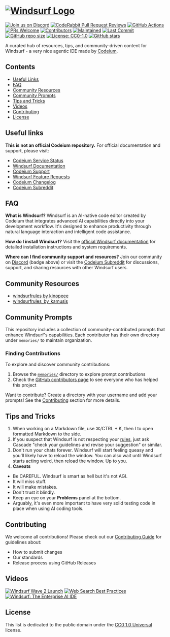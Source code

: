 # [![Windsurf Logo](windsurf_logo_wordmark.png)](https://www.codeium.com/windsurf)

[![Join us on Discord](https://img.shields.io/discord/1027685395649015980?logo=discord&logoColor=white&label=Join%20us%20on%20Discord&labelColor=E55882&color=58E5BB)](https://discord.gg/3XFf78nAx5)
[![CodeRabbit Pull Request Reviews](https://img.shields.io/coderabbit/prs/github/ichoosetoaccept/awesome-windsurf?utm_source=oss&utm_medium=github&utm_campaign=ichoosetoaccept%2Fawesome-windsurf&labelColor=171717&color=FF570A&label=CodeRabbit+Reviews)](https://coderabbit.ai)
[![GitHub Actions](https://github.com/ichoosetoaccept/awesome-windsurf/actions/workflows/release.yml/badge.svg)](https://github.com/ichoosetoaccept/awesome-windsurf/actions)
[![PRs Welcome](https://img.shields.io/badge/PRs-welcome-E55882.svg)](CONTRIBUTING.md)
[![Contributors](https://img.shields.io/github/contributors/ichoosetoaccept/awesome-windsurf?color=E55882)](https://github.com/ichoosetoaccept/awesome-windsurf/graphs/contributors)
[![Maintained](https://img.shields.io/badge/Maintained-yes-58E5BB.svg)](https://github.com/ichoosetoaccept/awesome-windsurf/commits/main)
[![Last Commit](https://img.shields.io/github/last-commit/ichoosetoaccept/awesome-windsurf?color=58E5BB)](https://github.com/ichoosetoaccept/awesome-windsurf/commits/main)
[![GitHub repo size](https://img.shields.io/github/repo-size/ichoosetoaccept/awesome-windsurf?color=58E5BB)](https://github.com/ichoosetoaccept/awesome-windsurf)
[![License: CC0-1.0](https://img.shields.io/badge/License-CC0_1.0-E55882.svg)](http://creativecommons.org/publicdomain/zero/1.0/)
[![GitHub stars](https://img.shields.io/github/stars/ichoosetoaccept/awesome-windsurf?style=flat&color=E55882)](https://github.com/ichoosetoaccept/awesome-windsurf/stargazers)

A curated hub of resources, tips, and community-driven content for Windsurf - a very nice agentic IDE made by [Codeium](https://codeium.com).

## Contents

- [Useful Links](#useful-links)
- [FAQ](#faq)
- [Community Resources](#community-resources)
- [Community Prompts](#community-prompts)
- [Tips and Tricks](#tips-and-tricks)
- [Videos](#videos)
- [Contributing](#contributing)
- [License](#license)

## Useful links

**This is not an official Codeium repository.** For official documentation and support, please visit:

- [Codeium Service Status](https://status.codeium.com/)
- [Windsurf Documentation](https://docs.codeium.com/windsurf/getting-started)
- [Codeium Support](https://codeium.com/support)
- [Windsurf Feature Requests](https://codeium.canny.io/feature-requests)
- [Codeium Changelog](https://codeium.com/changelog)
- [Codeium Subreddit](https://www.reddit.com/r/Codeium/)

## FAQ

**What is Windsurf?**
Windsurf is an AI-native code editor created by Codeium that integrates advanced AI capabilities directly into your development workflow. It's designed to enhance productivity through natural language interaction and intelligent code assistance.

**How do I install Windsurf?**
Visit the [official Windsurf documentation](https://docs.codeium.com/windsurf/getting-started) for detailed installation instructions and system requirements.

**Where can I find community support and resources?**
Join our community on [Discord](https://discord.gg/3XFf78nAx5) (badge above) or visit the [Codeium Subreddit](https://www.reddit.com/r/Codeium/) for discussions, support, and sharing resources with other Windsurf users.

## Community Resources

- [windsurfrules by kinopeee](https://github.com/kinopeee/windsurfrules)
- [windsurfrules_by_kamusis](https://github.com/kamusis/windsurf_memories)

## Community Prompts

This repository includes a collection of community-contributed prompts that enhance Windsurf's capabilities. Each contributor has their own directory under `memories/` to maintain organization.

### Finding Contributions

To explore and discover community contributions:

1. Browse the [`memories/`](memories/) directory to explore prompt contributions
2. Check the [GitHub contributors page](https://github.com/ichoosetoaccept/awesome-windsurf/graphs/contributors) to see everyone who has helped this project

Want to contribute? Create a directory with your username and add your prompts! See the [Contributing](#contributing) section for more details.

## Tips and Tricks

1. When working on a Markdown file, use ⌘/CTRL + K, then I to open formatted Markdown to the side.
2. If you suspect that Windsurf is not respecting your [rules](https://docs.codeium.com/windsurf/cascade#memories), just ask Cascade "check your guidelines and revise your suggestion" or similar.
3. Don't run your chats forever. Windsurf will start feeling queasy and you'll likely have to reload the window. You can also wait until Windsurf starts acting weird, then reload the window. Up to you.
4. **Caveats**

- Be CAREFUL. Windsurf is smart as hell but it's not AGI.
- It will miss stuff.
- It will make mistakes.
- Don't trust it blindly.
- Keep an eye on your **Problems** panel at the bottom.
- Arguably, it's even more important to have very solid testing code in place when using AI coding tools.

## Contributing

We welcome all contributions! Please check out our [Contributing Guide](CONTRIBUTING.md) for guidelines about:

- How to submit changes
- Our standards
- Release process using GitHub Releases

## Videos

[![Windsurf Wave 2 Launch](https://img.youtube.com/vi/YBP5Fs2N0Mg/0.jpg)](https://www.youtube.com/watch?v=YBP5Fs2N0Mg)
[![Web Search Best Practices](https://img.youtube.com/vi/moIySJ4d0UY/0.jpg)](https://www.youtube.com/watch?v=moIySJ4d0UY&t=1s)
[![Windsurf: The Enterprise AI IDE](https://img.youtube.com/vi/VcUl0vPJwxo/0.jpg)](https://www.youtube.com/watch?v=VcUl0vPJwxo)

## License

This list is dedicated to the public domain under the [CC0 1.0 Universal](https://creativecommons.org/publicdomain/zero/1.0/) license.
